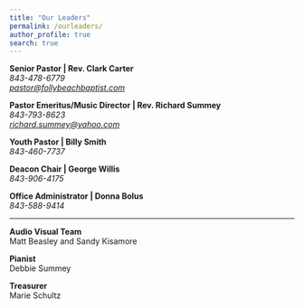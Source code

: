 ```yaml
---
title: "Our Leaders"
permalink: /ourleaders/
author_profile: true
search: true
---
```


<b>Senior Pastor | Rev. Clark Carter</b><br> <b> </b><i class="fas fa-mobile-alt">
843-478-6779</i><br> <i class="far fa-envelope"> pastor@follybeachbaptist.com</i>

<b>Pastor Emeritus/Music Director | Rev. Richard Summey</b><br><b> </b>
<i class="fas fa-mobile-alt"> 843-793-8623</i><br> <i class="far fa-envelope">
richard.summey@yahoo.com</i>

<b>Youth Pastor | Billy Smith</b><br><b> </b> <i class="fas fa-mobile-alt"> 843-460-7737</i><br>

<b>Deacon Chair | George Willis</b><br><b> </b> <i class="fas fa-mobile-alt"> 843-906-4175</i><br>

<b>Office Administrator | Donna Bolus</b><br><b> </b> <i class="fas fa-mobile-alt">
843-588-9414</i><br>

<hr>
<b> Audio Visual Team </b><br> Matt Beasley and Sandy Kisamore

<b> Pianist</b><br> Debbie Summey

<b> Treasurer</b><br> Marie Schultz
